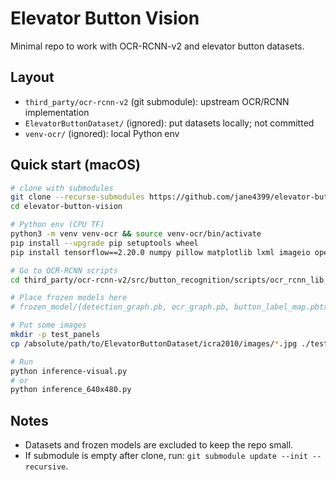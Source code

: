 # Elevator Button Vision

Minimal repo to work with OCR-RCNN-v2 and elevator button datasets.

## Layout
- `third_party/ocr-rcnn-v2` (git submodule): upstream OCR/RCNN implementation
- `ElevatorButtonDataset/` (ignored): put datasets locally; not committed
- `venv-ocr/` (ignored): local Python env

## Quick start (macOS)
```bash
# clone with submodules
git clone --recurse-submodules https://github.com/jane4399/elevator-button-vision.git
cd elevator-button-vision

# Python env (CPU TF)
python3 -m venv venv-ocr && source venv-ocr/bin/activate
pip install --upgrade pip setuptools wheel
pip install tensorflow==2.20.0 numpy pillow matplotlib lxml imageio opencv-python

# Go to OCR-RCNN scripts
cd third_party/ocr-rcnn-v2/src/button_recognition/scripts/ocr_rcnn_lib

# Place frozen models here
# frozen_model/{detection_graph.pb, ocr_graph.pb, button_label_map.pbtxt}

# Put some images
mkdir -p test_panels
cp /absolute/path/to/ElevatorButtonDataset/icra2010/images/*.jpg ./test_panels/

# Run
python inference-visual.py
# or
python inference_640x480.py
```

## Notes
- Datasets and frozen models are excluded to keep the repo small.
- If submodule is empty after clone, run: `git submodule update --init --recursive`.
